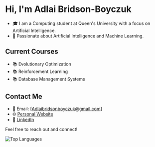 # Hi, I'm Adlai Bridson-Boyczuk

- 🎓 I am a Computing student at Queen's University with a focus on Artificial Intelligence.
- 🧠 Passionate about Artificial Intelligence and Machine Learning.

## Current Courses

- 📚 Evolutionary Optimization 
- 📚 Reinforcement Learning
- 📚 Database Management Systems

## Contact Me

- 📧 Email: [Adlaibridsonboyczuk@gmail.com]
- 🌐 [Personal Website](https://www.adlai.ca/)
- 💼 [LinkedIn](https://www.linkedin.com/in/adlai-bridson-boyczuk/)

Feel free to reach out and connect!

![Top Languages](https://github-readme-stats.vercel.app/api/top-langs/?username=boyczuk&layout=compact)
